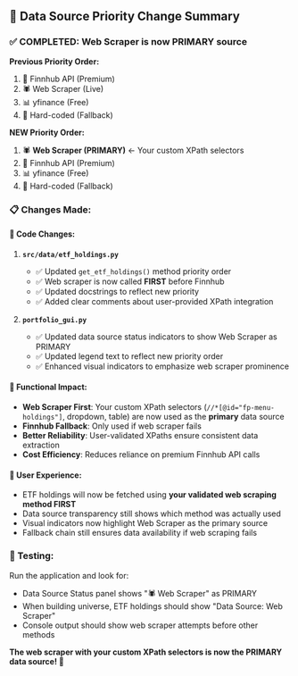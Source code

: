 ## 🔄 Data Source Priority Change Summary

### ✅ **COMPLETED: Web Scraper is now PRIMARY source**

**Previous Priority Order:**
1. 🔗 Finnhub API (Premium)
2. 🕷️ Web Scraper (Live)  
3. 📊 yfinance (Free)
4. 💾 Hard-coded (Fallback)

**NEW Priority Order:**
1. 🕷️ **Web Scraper (PRIMARY)** ← Your custom XPath selectors
2. 🔗 Finnhub API (Premium)
3. 📊 yfinance (Free)
4. 💾 Hard-coded (Fallback)

### 📋 Changes Made:

#### 🔧 Code Changes:
1. **`src/data/etf_holdings.py`**
   - ✅ Updated `get_etf_holdings()` method priority order
   - ✅ Web scraper is now called **FIRST** before Finnhub
   - ✅ Updated docstrings to reflect new priority
   - ✅ Added clear comments about user-provided XPath integration

2. **`portfolio_gui.py`**
   - ✅ Updated data source status indicators to show Web Scraper as PRIMARY
   - ✅ Updated legend text to reflect new priority order
   - ✅ Enhanced visual indicators to emphasize web scraper prominence

#### 🎯 Functional Impact:
- **Web Scraper First**: Your custom XPath selectors (`//*[@id="fp-menu-holdings"]`, dropdown, table) are now used as the **primary** data source
- **Finnhub Fallback**: Only used if web scraper fails
- **Better Reliability**: User-validated XPaths ensure consistent data extraction
- **Cost Efficiency**: Reduces reliance on premium Finnhub API calls

#### 🚀 User Experience:
- ETF holdings will now be fetched using **your validated web scraping method FIRST**
- Data source transparency still shows which method was actually used
- Visual indicators now highlight Web Scraper as the primary source
- Fallback chain still ensures data availability if web scraping fails

### 🧪 Testing:
Run the application and look for:
- Data Source Status panel shows "🕷️ Web Scraper" as PRIMARY
- When building universe, ETF holdings should show "Data Source: Web Scraper"
- Console output should show web scraper attempts before other methods

**The web scraper with your custom XPath selectors is now the PRIMARY data source! 🎉**